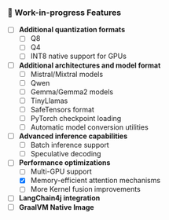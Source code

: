 ### 🚧 Work-in-progress Features

- [ ] **Additional quantization formats**
  - [ ] Q8 
  - [ ] Q4
  - [ ] INT8 native support for GPUs
- [ ] **Additional architectures and model format**
  - [ ] Mistral/Mixtral models
  - [ ] Qwen
  - [ ] Gemma/Gemma2 models
  - [ ] TinyLlamas
  - [ ] SafeTensors format
  - [ ] PyTorch checkpoint loading
  - [ ] Automatic model conversion utilities
- [ ] **Advanced inference capabilities**
  - [ ] Batch inference support
  - [ ] Speculative decoding
- [ ] **Performance optimizations**
  - [ ] Multi-GPU support
  - [X] Memory-efficient attention mechanisms
  - [ ] More Kernel fusion improvements
- [ ] **LangChain4j integration**
- [ ] **GraalVM Native Image**
